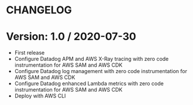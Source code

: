 # CHANGELOG

# Version: 1.0 / 2020-07-30

- First release
- Configure Datadog APM and AWS X-Ray tracing with zero code instrumentation for AWS SAM and AWS CDK
- Configure Datadog log management with zero code instrumentation for AWS SAM and AWS CDK
- Configure Datadog enhanced Lambda metrics with zero code instrumentation for AWS SAM and AWS CDK
- Deploy with AWS CLI